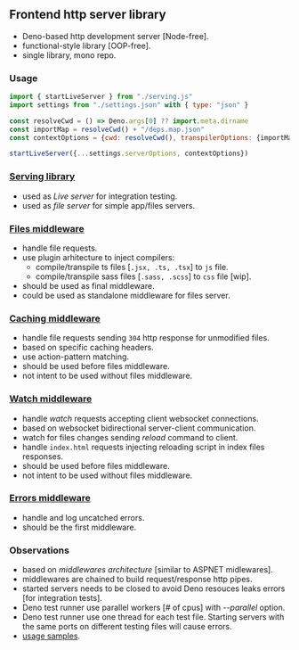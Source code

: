 ## Frontend http server library
- Deno-based http development server [Node-free].
- functional-style library [OOP-free].
- single library, mono repo.

### Usage
```javascript
import { startLiveServer } from "./serving.js"
import settings from "./settings.json" with { type: "json" }

const resolveCwd = () => Deno.args[0] ?? import.meta.dirname
const importMap = resolveCwd() + "/deps.map.json"
const contextOptions = {cwd: resolveCwd(), transpilerOptions: {importMap}})

startLiveServer({...settings.serverOptions, contextOptions})
```

### [Serving library](./serving/)
- used as *Live server* for integration testing.
- used as *file server* for simple app/files servers.

### [Files middleware](./middlewares-files/)
- handle file requests.
- use plugin arhitecture to inject compilers:
  - compile/transpile ts files [`.jsx, .ts, .tsx`] to `js` file.
  - compile/transpile sass files [`.sass, .scss`] to `css` file [wip].
- should be used as final middleware.
- could be used as standalone middleware for files server.

### [Caching middleware](./middlewares-caching/)
- handle file requests sending `304` http response for unmodified files.
- based on specific caching headers.
- use action-pattern matching.
- should be used before files middleware.
- not intent to be used without files middleware.

### [Watch middleware](./middlewares-watch/)
- handle *watch* requests accepting client websocket connections.
- based on websocket bidirectional server-client communication.
- watch for files changes sending *reload* command to client.
- handle `index.html` requests injecting reloading script in index files responses.
- should be used before files middleware.
- not intent to be used without files middleware.

### [Errors middleware](./middlewares-errors/)
- handle and log uncatched errors.
- should be the first middleware.

### Observations
- based on *middlewares architecture* [similar to ASPNET midlewares].
- middlewares are chained to build request/response http pipes.
- started servers needs to be closed to avoid Deno resouces leaks errors [for integration tests].
- Deno test runner use parallel workers [# of cpus] with *--parallel* option.
- Deno test runner use one thread for each test file. Starting servers with the same ports on different testing files will cause errors.
- [usage samples](./serving/servers/starting.test.js).
